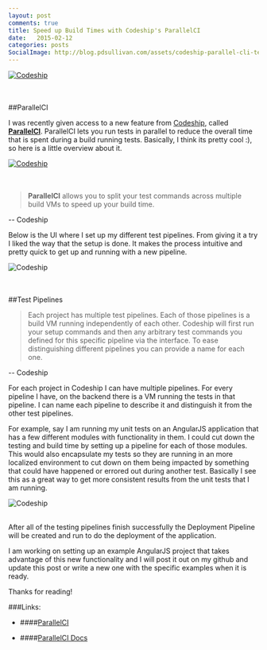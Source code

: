 ```yaml
---
layout: post
comments: true
title: Speed up Build Times with Codeship's ParallelCI
date:   2015-02-12
categories: posts
SocialImage: http://blog.pdsullivan.com/assets/codeship-parallel-cli-tests-setup.png
---
```




<div class="row ">
    <a href="https://codeship.com/"><img src="http://blog.pdsullivan.com/assets/codeship.png" class="img-responsive center-block" alt="Codeship"></a>
</div>
<br/>
<br/>


##ParallelCI

I was recently given access to a new feature from [Codeship](http://www.codeship.com), called [**ParallelCI**](https://codeship.com/features/parallelci). ParallelCI lets you run tests in parallel to reduce the overall time that is spent during a build running tests. Basically, I think its pretty cool :), so here is a little overview about it.


<div class="row ">
    <a href="https://codeship.com/features/parallelci"><img src="https://d1089v03p3mzyq.cloudfront.net/assets/website/pages/parallelci/codeship-parallelci-340f2d5d44a8c17c672bb1a32db36b53.svg" alt="Codeship"></a>
</div>
<br/>
<br/>

> **ParallelCI** allows you to split your test commands across multiple build VMs to speed up your build time.
>
-- Codeship

Below is the UI where I set up my different test pipelines. From giving it a try I liked the way that the setup is done. It makes the process intuitive and pretty quick to get up and running with a new pipeline.

<div class="row ">
    <img src="http://blog.pdsullivan.com/assets/codeship-parallel-cli-tests-setup.png" class="img-responsive center-block" alt="Codeship">
</div>
<br/>
<br/>


##Test Pipelines

> Each project has multiple test pipelines. Each of those pipelines is a build VM running independently of each other. Codeship will first run your setup commands and then any arbitrary test commands you defined for this specific pipeline via the interface. To ease distinguishing different pipelines you can provide a name for each one.
>
-- Codeship

For each project in Codeship I can have multiple pipelines. For every pipeline I have, on the backend there is a VM running the tests in that pipeline. I can name each pipeline to describe it and distinguish it from the other test pipelines.

For example, say I am running my unit tests on an AngularJS application that has a few different modules with functionality in them. I could cut down the testing and build time by setting up a pipeline for each of those modules. This would also encapsulate my tests so they are running in an more localized environment to cut down on them being impacted by something that could have happened or errored out during another test. Basically I see this as a great way to get more consistent results from the unit tests that I am running.


<div class="row ">
    <img src="http://blog.pdsullivan.com/assets/codeship-parallel-cli-running.png" class="img-responsive center-block" alt="Codeship">
</div>
<br/>

After all of the testing pipelines finish successfully the Deployment Pipeline will be created and run to do the deployment of the application.

I am working on setting up an example AngularJS project that takes advantage of this new functionality and I will post it out on my github and update this post or write a new one with the specific examples when it is ready.

Thanks for reading!



###Links:
- ####[ParallelCI](https://codeship.com/features/parallelci)

- ####[ParallelCI Docs](https://codeship.com/documentation/continuous-integration/parallelci/)
